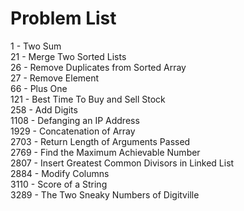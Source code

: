 # Problem List
1 - Two Sum\
21 - Merge Two Sorted Lists\
26 - Remove Duplicates from Sorted Array\
27 - Remove Element\
66 - Plus One\
121 - Best Time To Buy and Sell Stock\
258 - Add Digits\
1108 - Defanging an IP Address\
1929 - Concatenation of Array\
2703 - Return Length of Arguments Passed\
2769 - Find the Maximum Achievable Number\
2807 - Insert Greatest Common Divisors in Linked List\
2884 - Modify Columns\
3110 - Score of a String\
3289 - The Two Sneaky Numbers of Digitville